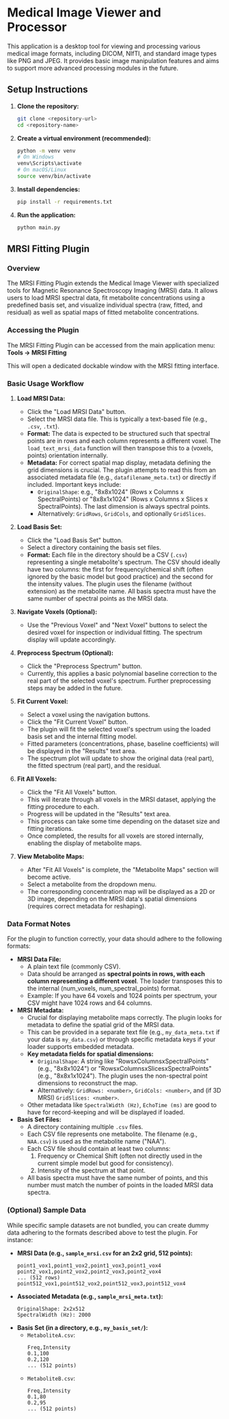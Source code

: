 # Medical Image Viewer and Processor

This application is a desktop tool for viewing and processing various medical image formats, including DICOM, NIfTI, and standard image types like PNG and JPEG. It provides basic image manipulation features and aims to support more advanced processing modules in the future.

## Setup Instructions

1.  **Clone the repository:**
    ```bash
    git clone <repository-url>
    cd <repository-name>
    ```
2.  **Create a virtual environment (recommended):**
    ```bash
    python -m venv venv
    # On Windows
    venv\Scripts\activate
    # On macOS/Linux
    source venv/bin/activate
    ```
3.  **Install dependencies:**
    ```bash
    pip install -r requirements.txt
    ```
4.  **Run the application:**
    ```bash
    python main.py
    ```

## MRSI Fitting Plugin

### Overview

The MRSI Fitting Plugin extends the Medical Image Viewer with specialized tools for Magnetic Resonance Spectroscopy Imaging (MRSI) data. It allows users to load MRSI spectral data, fit metabolite concentrations using a predefined basis set, and visualize individual spectra (raw, fitted, and residual) as well as spatial maps of fitted metabolite concentrations.

### Accessing the Plugin

The MRSI Fitting Plugin can be accessed from the main application menu:
**Tools -> MRSI Fitting**

This will open a dedicated dockable window with the MRSI fitting interface.

### Basic Usage Workflow

1.  **Load MRSI Data:**
    *   Click the "Load MRSI Data" button.
    *   Select the MRSI data file. This is typically a text-based file (e.g., `.csv`, `.txt`).
    *   **Format:** The data is expected to be structured such that spectral points are in rows and each column represents a different voxel. The `load_text_mrsi_data` function will then transpose this to a (voxels, points) orientation internally.
    *   **Metadata:** For correct spatial map display, metadata defining the grid dimensions is crucial. The plugin attempts to read this from an associated metadata file (e.g., `datafilename_meta.txt`) or directly if included. Important keys include:
        *   `OriginalShape`: e.g., "8x8x1024" (Rows x Columns x SpectralPoints) or "8x8x1x1024" (Rows x Columns x Slices x SpectralPoints). The last dimension is always spectral points.
        *   Alternatively: `GridRows`, `GridCols`, and optionally `GridSlices`.

2.  **Load Basis Set:**
    *   Click the "Load Basis Set" button.
    *   Select a directory containing the basis set files.
    *   **Format:** Each file in the directory should be a CSV (`.csv`) representing a single metabolite's spectrum. The CSV should ideally have two columns: the first for frequency/chemical shift (often ignored by the basic model but good practice) and the second for the intensity values. The plugin uses the filename (without extension) as the metabolite name. All basis spectra must have the same number of spectral points as the MRSI data.

3.  **Navigate Voxels (Optional):**
    *   Use the "Previous Voxel" and "Next Voxel" buttons to select the desired voxel for inspection or individual fitting. The spectrum display will update accordingly.

4.  **Preprocess Spectrum (Optional):**
    *   Click the "Preprocess Spectrum" button.
    *   Currently, this applies a basic polynomial baseline correction to the real part of the selected voxel's spectrum. Further preprocessing steps may be added in the future.

5.  **Fit Current Voxel:**
    *   Select a voxel using the navigation buttons.
    *   Click the "Fit Current Voxel" button.
    *   The plugin will fit the selected voxel's spectrum using the loaded basis set and the internal fitting model.
    *   Fitted parameters (concentrations, phase, baseline coefficients) will be displayed in the "Results" text area.
    *   The spectrum plot will update to show the original data (real part), the fitted spectrum (real part), and the residual.

6.  **Fit All Voxels:**
    *   Click the "Fit All Voxels" button.
    *   This will iterate through all voxels in the MRSI dataset, applying the fitting procedure to each.
    *   Progress will be updated in the "Results" text area.
    *   This process can take some time depending on the dataset size and fitting iterations.
    *   Once completed, the results for all voxels are stored internally, enabling the display of metabolite maps.

7.  **View Metabolite Maps:**
    *   After "Fit All Voxels" is complete, the "Metabolite Maps" section will become active.
    *   Select a metabolite from the dropdown menu.
    *   The corresponding concentration map will be displayed as a 2D or 3D image, depending on the MRSI data's spatial dimensions (requires correct metadata for reshaping).

### Data Format Notes

For the plugin to function correctly, your data should adhere to the following formats:

*   **MRSI Data File:**
    *   A plain text file (commonly CSV).
    *   Data should be arranged as **spectral points in rows, with each column representing a different voxel**. The loader transposes this to the internal (num_voxels, num_spectral_points) format.
    *   Example: If you have 64 voxels and 1024 points per spectrum, your CSV might have 1024 rows and 64 columns.
*   **MRSI Metadata:**
    *   Crucial for displaying metabolite maps correctly. The plugin looks for metadata to define the spatial grid of the MRSI data.
    *   This can be provided in a separate text file (e.g., `my_data_meta.txt` if your data is `my_data.csv`) or through specific metadata keys if your loader supports embedded metadata.
    *   **Key metadata fields for spatial dimensions:**
        *   `OriginalShape`: A string like "RowsxColumnsxSpectralPoints" (e.g., "8x8x1024") or "RowsxColumnsxSlicesxSpectralPoints" (e.g., "8x8x1x1024"). The plugin uses the non-spectral point dimensions to reconstruct the map.
        *   Alternatively: `GridRows: <number>`, `GridCols: <number>`, and (if 3D MRSI) `GridSlices: <number>`.
    *   Other metadata like `SpectralWidth (Hz)`, `EchoTime (ms)` are good to have for record-keeping and will be displayed if loaded.
*   **Basis Set Files:**
    *   A directory containing multiple `.csv` files.
    *   Each CSV file represents one metabolite. The filename (e.g., `NAA.csv`) is used as the metabolite name ("NAA").
    *   Each CSV file should contain at least two columns:
        1.  Frequency or Chemical Shift (often not directly used in the current simple model but good for consistency).
        2.  Intensity of the spectrum at that point.
    *   All basis spectra must have the same number of points, and this number must match the number of points in the loaded MRSI data spectra.

### (Optional) Sample Data

While specific sample datasets are not bundled, you can create dummy data adhering to the formats described above to test the plugin. For instance:

*   **MRSI Data (e.g., `sample_mrsi.csv` for an 2x2 grid, 512 points):**
    ```csv
    point1_vox1,point1_vox2,point1_vox3,point1_vox4
    point2_vox1,point2_vox2,point2_vox3,point2_vox4
    ... (512 rows)
    point512_vox1,point512_vox2,point512_vox3,point512_vox4
    ```
*   **Associated Metadata (e.g., `sample_mrsi_meta.txt`):**
    ```
    OriginalShape: 2x2x512
    SpectralWidth (Hz): 2000
    ```
*   **Basis Set (in a directory, e.g., `my_basis_set/`):**
    *   `MetaboliteA.csv`:
        ```csv
        Freq,Intensity
        0.1,100
        0.2,120
        ... (512 points)
        ```
    *   `MetaboliteB.csv`:
        ```csv
        Freq,Intensity
        0.1,80
        0.2,95
        ... (512 points)
        ```
